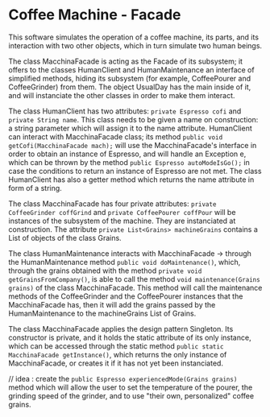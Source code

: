 # Coffee Machine - Facade

This software simulates the operation of a coffee machine, its parts, and its interaction with two other objects, which in turn simulate two human beings.  
  
The class MacchinaFacade is acting as the Facade of its subsystem; it offers to the classes HumanClient and HumanMaintenance an interface of simplified methods, hiding its subsystem (for example, CoffeePourer and CoffeeGrinder) from them. The object UsualDay has the main inside of it, and will instanciate the other classes in order to make them interact.  

The class HumanClient has two attributes: `private Espresso cofi` and `private String name`. This class needs to be given a name on construction: a string parameter which will assign it to the name attribute. HumanClient can interact with MacchinaFacade class; its method `public void getCofi(MacchinaFacade mach);` will use the MacchinaFacade's interface in order to obtain an instance of Espresso, and will handle an Exception e, which can be thrown by the method `public Espresso autoModeIsGo();` in case the conditions to return an instance of Espresso are not met. The class HumanClient has also a getter method which returns the name attribute in form of a string.  
  
The class MacchinaFacade has four private attributes: `private CoffeeGrinder coffGrind` and `private CoffeePourer coffPour` will be instances of the subsystem of the machine. They are instanciated at construction. The attribute `private List<Grains> machineGrains` contains a List of objects of the class Grains.  
  
The class HumanMaintenance interacts with MacchinaFacade -> through the HumanMaintenance method `public void doMaintenance()`, which, through the grains obtained with the method `private void getGrainsFromCompany()`, is able to call the method `void maintenance(Grains grains)` of the class MacchinaFacade. This method will call the maintenance methods of the CoffeeGrinder and the CoffeePourer instances that the MacchinaFacade has, then it will add the grains passed by the HumanMaintenance to the machineGrains List of Grains.
  
The class MacchinaFacade applies the design pattern Singleton. Its constructor is private, and it holds the static attribute of its only instance, which can be accessed through the static method `public static MacchinaFacade getInstance()`, which returns the only instance of MacchinaFacade, or creates it if it has not yet been instanciated.   
    
// idea : create the `public Espresso experiencedMode(Grains grains)` method which will allow the user to set the temperature of the pourer, the grinding speed of the grinder, and to use "their own, personalized" coffee grains.  

  